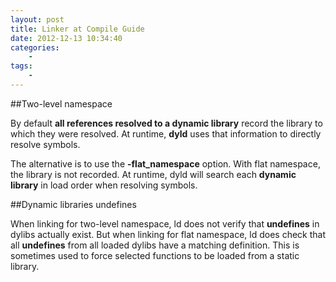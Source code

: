 ```yaml
--- 
layout: post
title: Linker at Compile Guide
date: 2012-12-13 10:34:40
categories:
    - 
tags:
    -
---
```


##Two-level namespace

By default **all references resolved to a dynamic library** record the library to which they were resolved. At runtime, **dyld** uses that information to directly resolve symbols.

The alternative is to use the **-flat_namespace** option.  With flat namespace, the library is not recorded.  At runtime, dyld will search each **dynamic library** in load order when resolving symbols.


##Dynamic libraries undefines

When linking for two-level namespace, ld does not verify that **undefines** in dylibs actually exist.  But when linking for flat namespace, ld does check that all **undefines** from all loaded dylibs have a matching definition.  This is sometimes used to force selected functions to be loaded from a static library.